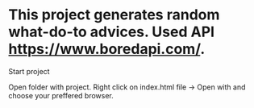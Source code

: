 # This project generates random what-do-to advices. Used API https://www.boredapi.com/. 

Start project

Open folder with project. Right click on index.html file -> Open with and choose your preffered browser.
